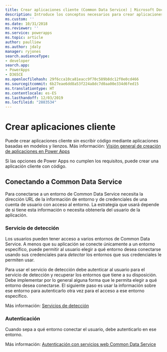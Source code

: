 ```yaml
---
title: Crear aplicaciones cliente (Common Data Service) | Microsoft Docs
description: Introduce los conceptos necesarios para crear aplicaciones cliente personalizadas que se conecten a Common Data Service mediante código.
ms.custom: ''
ms.date: 10/31/2018
ms.reviewer: ''
ms.service: powerapps
ms.topic: article
author: paulliew
ms.author: jdaly
manager: ryjones
search.audienceType:
- developer
search.app:
- PowerApps
- D365CE
ms.openlocfilehash: 29f6cca10ca81eacc9f70c589b8dc12f0e0cd466
ms.sourcegitcommit: 6b27eae6dd8a53f224a8dc7d0aa00e334d6fed15
ms.translationtype: HT
ms.contentlocale: es-ES
ms.lasthandoff: 12/03/2019
ms.locfileid: "2883534"
---
```

# <a name="create-client-applications"></a>Crear aplicaciones cliente

Puede crear aplicaciones cliente sin escribir código mediante aplicaciones basadas en modelos y lienzos.
Más información: [Visión general de creación de aplicaciones en Power Apps](../../maker/index.md)

Si las opciones de Power Apps no cumplen los requisitos, puede crear una aplicación cliente con código.

## <a name="connecting-to-common-data-service"></a>Conectando a Common Data Service

Para conectarse a un entorno de Common Data Service necesita la dirección URL de la información de entorno y de credenciales de una cuenta de usuario con acceso al entorno. La estrategia que usará depende de si tiene esta información o necesita obtenerla del usuario de la aplicación. 

### <a name="discovery-service"></a>Servicio de detección

Los usuarios pueden tener acceso a varios entornos de Common Data Service. A menos que su aplicación se conecte únicamente a un entorno específico, puede permitir al usuario elegir a qué entorno desea conectarse usando sus credenciales para *detectar* los entornos que sus credenciales le permiten usar. 

Para usar el servicio de detección debe autenticar al usuario para el servicio de detección y recuperar los entornos que tiene a su disposición. Debe implementar por lo general alguna forma que le permita elegir a qué entorno desea conectarse. El siguiente paso es usar la información sobre ese entorno para autenticarlo otra vez para el acceso a ese entorno específico.

Más información: [Servicios de detección](discovery-service.md)

### <a name="authentication"></a>Autenticación

Cuando sepa a qué entorno conectar el usuario, debe autenticarlo en ese entorno.

Más información: [Autenticación con servicios web Common Data Service](authentication.md)